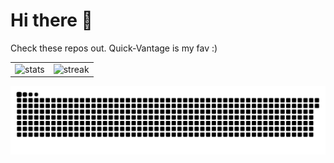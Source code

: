 # Hi there 👋
Check these repos out. Quick-Vantage is my fav :)

<table>
  <tr>
    <td><img src="https://github-readme-stats.vercel.app/api?username=Symbian-Bro&show_icons=true&theme=radical" alt="stats" height="200"/></td>
    <td><img src="https://github-readme-streak-stats-eight.vercel.app/?user=Symbian-Bro&theme=radical" alt="streak" height="200"/></td>
  </tr>
</table>

![Snake animation](https://github.com/Symbian-Bro/snk/blob/output/github-contribution-grid-snake.svg)
